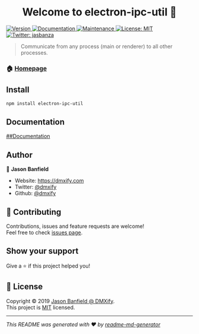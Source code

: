 <h1 align="center">Welcome to electron-ipc-util 👋</h1>
<p>
  <a href="https://www.npmjs.com/package/electron-ipc-util" target="_blank">
    <img alt="Version" src="https://img.shields.io/npm/v/electron-ipc-util.svg">
  </a>
  <a href="https://doxdox.org/dmxify/electron-ipc-util" target="_blank">
    <img alt="Documentation" src="https://img.shields.io/badge/documentation-yes-brightgreen.svg" />
  </a>
  <a href="https://github.com/dmxify/electron-ipc-util/graphs/commit-activity" target="_blank">
    <img alt="Maintenance" src="https://img.shields.io/badge/Maintained%3F-yes-green.svg" />
  </a>
  <a href="https://github.com/dmxify/electron-ipc-util/blob/master/LICENSE" target="_blank">
    <img alt="License: MIT" src="https://img.shields.io/github/license/dmxify/electron-ipc-util" />
  </a>
  <a href="https://twitter.com/jasbanza" target="_blank">
    <img alt="Twitter: jasbanza" src="https://img.shields.io/twitter/follow/jasbanza.svg?style=social" />
  </a>
</p>

> Communicate from any process (main or renderer) to all other processes.

### 🏠 [Homepage](https://github.com/dmxify/electron-ipc-util#readme)

## Install

```sh
npm install electron-ipc-util
```

## Documentation

 [##Documentation](https://doxdox.org/dmxify/electron-ipc-util)

## Author

👤 **Jason Banfield**

* Website: https://dmxify.com
* Twitter: [@dmxify](https://twitter.com/jasbanza)
* Github: [@dmxify](https://github.com/dmxify)

## 🤝 Contributing

Contributions, issues and feature requests are welcome!<br />Feel free to check [issues page](https://github.com/dmxify/electron-ipc-util/issues).

## Show your support

Give a ⭐️ if this project helped you!

## 📝 License

Copyright © 2019 [Jason Banfield @ DMXify](https://github.com/dmxify).<br />
This project is [MIT](https://github.com/dmxify/electron-ipc-util/blob/master/LICENSE) licensed.

***
_This README was generated with ❤️ by [readme-md-generator](https://github.com/kefranabg/readme-md-generator)_
